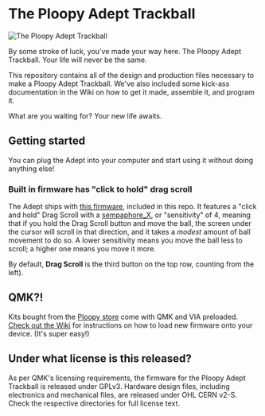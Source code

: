 # The Ploopy Adept Trackball

![The Ploopy Adept Trackball](adept.jpg)

By some stroke of luck, you've made your way here. The Ploopy Adept Trackball. Your life will never be the same.

This repository contains all of the design and production files necessary to make a Ploopy Adept Trackball. We've also included some kick-ass documentation in the Wiki on how to get it made, assemble it, and program it.

What are you waiting for? Your new life awaits.

## Getting started

You can plug the Adept into your computer and start using it without doing anything else!

### Built in firmware has "click to hold" drag scroll

The Adept ships with [this firmware](https://github.com/ploopyco/adept-trackball/blob/master/firmwares/drag_scroll_click_and_hold/ploopyco_madromys_rev1_001_via_mom_semaphore_4.uf2), included in this repo. It features a "click and hold" Drag Scroll with a [sempaphore_X](), or "sensitivity" of 4, meaning that if you hold the Drag Scroll button and move the ball, the screen under the cursor will scroll in that direction, and it takes a _modest_ amount of ball movement to do so. A lower sensitivity means you move the ball less to scroll; a higher one means you move it more.

By default, **Drag Scroll** is the third button on the top row, counting from the left).



## QMK?!

Kits bought from the [Ploopy store](https://ploopy.co/product-category/trackball/adept/) come with QMK and VIA preloaded. [Check out the Wiki](https://github.com/ploopyco/adept-trackball/wiki) for instructions on how to load new firmware onto your device. (It's super easy!)




## Under what license is this released?

As per QMK's licensing requirements, the firmware for the Ploopy Adept Trackball is released under GPLv3. Hardware design files, including electronics and mechanical files, are released under OHL CERN v2-S. Check the respective directories for full license text.

